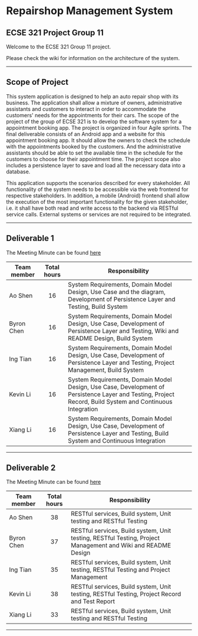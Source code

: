 # Repairshop Management System
## ECSE 321 Project Group 11

Welcome to the ECSE 321 Group 11 project.

Please check the wiki for information on the architecture of the system.

***

## Scope of Project

This system application is designed to help an auto repair shop with its business. 
The application shall allow a mixture of owners, administrative assistants and customers to 
interact in order to accommodate the customers' needs for the appointments for their cars.
The scope of the project of the group of ECSE 321 is to develop the software system for a appointment booking app.
The project is organized in four Agile sprints. 
The final deliverable consists of an Android app and a website for this appointment booking app.
It should allow the owners to check the schedule with the appointments booked by the customers.
And the administrative assistants should be able to set the available time in the schedule for the customers to choose for their appointment time.
The project scope also includes a persistence layer to save and load all the necessary data into a database.

This application supports the scenarios described for every stakeholder. 
All functionality of the system needs to be accessible via the web frontend for respective stakeholders. 
In addition, a mobile (Android) frontend shall allow the execution of the most important functionality for the given stakeholder, i.e. it shall have both read and
write access to the backend via RESTful service calls. 
External systems or services are not required to be integrated. 

***

## Deliverable 1

The Meeting Minute can be found [here](https://github.com/McGill-ECSE321-Winter2021/project-group-11/wiki/Meeting-Minutes-for-Sprint-1)

| Team member | Total hours | Responsibility |
|------------------ |:-------------:| ---------------|
| Ao Shen    | 16 | System Requirements, Domain Model Design, Use Case and the diagram, Development of Persistence Layer and Testing, Build System | 
| Byron Chen | 16 | System Requirements, Domain Model Design, Use Case, Development of Persistence Layer and Testing, Wiki and README Design, Build System |
| Ing Tian   | 16 | System Requirements, Domain Model Design, Use Case, Development of Persistence Layer and Testing, Project Management, Build System |
| Kevin Li   | 16 | System Requirements, Domain Model Design, Use Case, Development of Persistence Layer and Testing, Project Record, Build System and Continuous Integration |
| Xiang Li   | 16 | System Requirements, Domain Model Design, Use Case, Development of Persistence Layer and Testing, Build System and Continuous Integration |

***

## Deliverable 2

The Meeting Minute can be found [here](https://github.com/McGill-ECSE321-Winter2021/project-group-11/wiki/Meeting-Minutes-for-Sprint-2)

| Team member | Total hours | Responsibility |
|------------------ |:-------------:| ---------------|
| Ao Shen    | 38 | RESTful services, Build system, Unit testing and RESTful Testing | 
| Byron Chen | 37 | RESTful services, Build system, Unit testing, RESTful Testing, Project Management and Wiki and README Design |
| Ing Tian   | 35 | RESTful services, Build system, Unit testing, RESTful Testing and Project Management |
| Kevin Li   | 38 | RESTful services, Build system, Unit testing, RESTful Testing, Project Record and Test Report |
| Xiang Li   | 33 | RESTful services, Build system, Unit testing and RESTful Testing |

***
